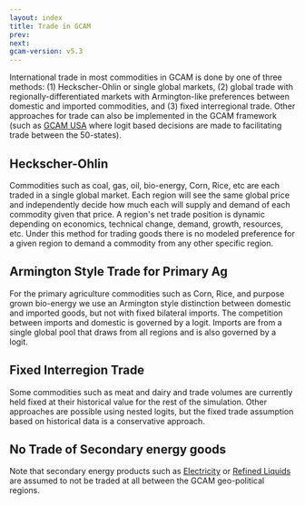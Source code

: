 ```yaml
---
layout: index
title: Trade in GCAM
prev: 
next: 
gcam-version: v5.3
---
```


International trade in most commodities in GCAM is done by one of three methods: (1) Heckscher-Ohlin or single global markets, (2) global trade with regionally-differentiated markets with Armington-like preferences between domestic and imported commodities, and (3) fixed interregional trade.  Other approaches for trade can also be implemented in the GCAM framework (such as [GCAM USA](gcam-usa.html) where logit based decisions are made to facilitating trade between the 50-states).

## Heckscher-Ohlin
Commodities such as coal, gas, oil, bio-energy, Corn, Rice, etc are each traded in a single global market.  Each region will see the same global price and independently decide how much each will supply and demand of each commodity given that price.  A region's net trade position is dynamic depending on economics, technical change, demand, growth, resources, etc.  Under this method for trading goods there is no modeled preference for a given region to demand a commodity from any other specific region.

## Armington Style Trade for Primary Ag
For the primary agriculture commodities such as Corn, Rice, and purpose grown bio-energy we use an Armington style distinction between domestic and imported goods, but not with fixed bilateral imports.    The competition between imports and domestic is governed by a logit.  Imports are from a single global pool that draws from all regions and is also governed by a logit.

## Fixed Interregion Trade
Some commodities such as meat and dairy and trade volumes are currently held fixed at their historical value for the rest of the simulation. Other approaches are possible using nested logits, but the fixed trade assumption based on historical data is a conservative approach.

## No Trade of Secondary energy goods
Note that secondary energy products such as [Electricity](energy.html#electricity) or [Refined Liquids](energy.html#refining) are assumed to not be traded at all between the GCAM geo-political regions.


